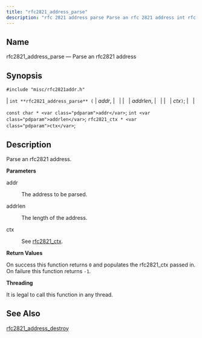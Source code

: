```yaml
---
title: "rfc2821_address_parse"
description: "rfc 2821 address parse Parse an rfc 2821 address int rfc 2821 address parse addr addrlen ctx const char addr int addrlen rfc 2821 ctx ctx Parse an rfc 2821 address addr The address to be parsed addrlen The length of the address ctx See rfc 2821 ctx On success..."
---
```


<a name="apis.rfc2821_address_parse"></a> 
## Name

rfc2821_address_parse — Parse an rfc2821 address

## Synopsis

`#include "misc/rfc2821addr.h"`

| `int **rfc2821_address_parse** (` | <var class="pdparam">addr</var>, |   |
|   | <var class="pdparam">addrlen</var>, |   |
|   | <var class="pdparam">ctx</var>`)`; |   |

`const char * <var class="pdparam">addr</var>`;
`int <var class="pdparam">addrlen</var>`;
`rfc2821_ctx * <var class="pdparam">ctx</var>`;<a name="idp58514160"></a> 
## Description

Parse an rfc2821 address.

**<a name="idp58515360"></a> Parameters**

<dl class="variablelist">

<dt>addr</dt>

<dd>

The address to be parsed.

</dd>

<dt>addrlen</dt>

<dd>

The length of the address.

</dd>

<dt>ctx</dt>

<dd>

See [rfc2821_ctx](/momentum/3/3-api/structs-rfc-2821-ctx).

</dd>

</dl>

**<a name="idp58522448"></a> Return Values**

On success this function returns `0` and populates the rfc2821_ctx passed in. On failure this function returns `-1`.

**<a name="idp58524336"></a> Threading**

It is legal to call this function in any thread.

<a name="idp58525760"></a> 
## See Also

[rfc2821_address_destroy](/momentum/3/3-api/apis-rfc-2821-address-destroy)